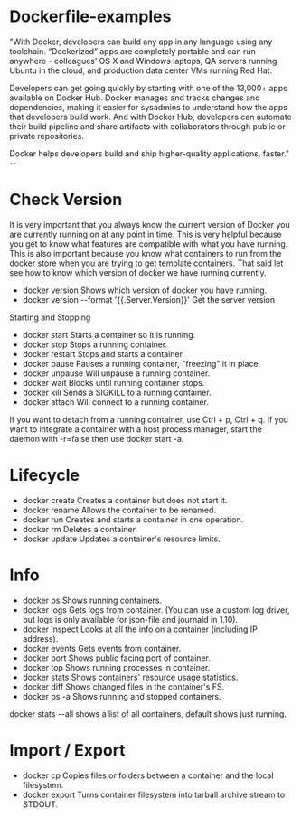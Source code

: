 # Dockerfile-examples

"With Docker, developers can build any app in any language using any toolchain. “Dockerized” apps are completely portable and can run anywhere - colleagues’ OS X and Windows laptops, QA servers running Ubuntu in the cloud, and production data center VMs running Red Hat.

Developers can get going quickly by starting with one of the 13,000+ apps available on Docker Hub. Docker manages and tracks changes and dependencies, making it easier for sysadmins to understand how the apps that developers build work. And with Docker Hub, developers can automate their build pipeline and share artifacts with collaborators through public or private repositories.

Docker helps developers build and ship higher-quality applications, faster." --

# Check Version

It is very important that you always know the current version of Docker you are currently running on at any point in time. This is very helpful because you get to know what features are compatible with what you have running. This is also important because you know what containers to run from the docker store when you are trying to get template containers. That said let see how to know which version of docker we have running currently.

* docker version   Shows which version of docker you have running.
* docker version --format '{{.Server.Version}}' Get the server version

Starting and Stopping

* docker start Starts a container so it is running.
* docker stop Stops a running container.
* docker restart Stops and starts a container.
* docker pause Pauses a running container, "freezing" it in place.
* docker unpause Will unpause a running container.
* docker wait Blocks until running container stops.
* docker kill Sends a SIGKILL to a running container.
* docker attach Will connect to a running container.

If you want to detach from a running container, use Ctrl + p, Ctrl + q. If you want to integrate a container with a host process manager, start the daemon with -r=false then use docker start -a.

# Lifecycle

* docker create Creates a container but does not start it.
* docker rename Allows the container to be renamed.
* docker run Creates and starts a container in one operation.
* docker rm Deletes a container.
* docker update Updates a container's resource limits.

# Info

* docker ps Shows running containers.
* docker logs Gets logs from container. (You can use a custom log driver, but logs is only available for json-file and journald in 1.10).
* docker inspect Looks at all the info on a container (including IP address).
* docker events Gets events from container.
* docker port Shows public facing port of container.
* docker top Shows running processes in container.
* docker stats Shows containers' resource usage statistics.
* docker diff Shows changed files in the container's FS.
* docker ps -a Shows running and stopped containers.

docker stats --all shows a list of all containers, default shows just running.

# Import / Export

* docker cp Copies files or folders between a container and the local filesystem.
* docker export Turns container filesystem into tarball archive stream to STDOUT.
